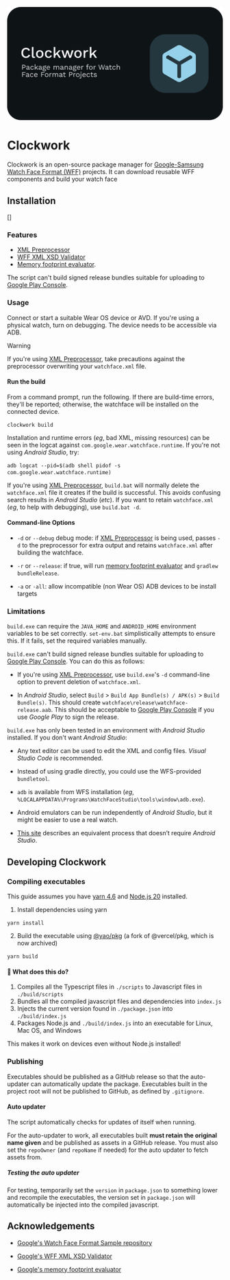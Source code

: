 <div align="center"><img src="./docs/public/clockwork_banner.png" /></div>

# Clockwork

Clockwork is an open-source package manager for [Google-Samsung Watch Face Format (WFF)](https://developer.android.com/training/wearables/wff) projects. It can download reusable WFF components and build your watch face

## Installation

[]

### Features

- [XML Preprocessor](https://github.com/gondwanasoft/xml-preprocessor)
- [WFF XML XSD Validator](https://github.com/google/watchface/blob/main/third_party/wff/README.md)
- [Memory footprint evaluator](https://github.com/google/watchface/tree/main/play-validations).

The script can't build signed release bundles suitable for uploading to [Google Play Console](https://play.google.com/console).

### Usage

Connect or start a suitable Wear OS device or AVD. If you're using a physical watch, turn on debugging. The device needs to be accessible via ADB.

> [!WARNING]
> If you're using [XML Preprocessor](https://github.com/gondwanasoft/xml-preprocessor), take precautions against the preprocessor overwriting your `watchface.xml` file.

#### Run the build

From a command prompt, run the following. If there are build-time errors, they'll be reported; otherwise, the watchface will be installed on the connected device.

```shell
clockwork build
```

Installation and runtime errors (_eg_, bad XML, missing resources) can be seen in the logcat against `com.google.wear.watchface.runtime`. If you're not using _Android Studio_, try:

    adb logcat --pid=$(adb shell pidof -s com.google.wear.watchface.runtime)

If you're using [XML Preprocessor](https://github.com/gondwanasoft/xml-preprocessor), `build.bat` will normally delete the `watchface.xml` file it creates if the build is successful. This avoids confusing search results in _Android Studio_ (_etc_). If you want to retain `watchface.xml` (_eg_, to help with debugging), use `build.bat -d`.

#### Command-line Options

- `-d` or `--debug` debug mode: if [XML Preprocessor](https://github.com/gondwanasoft/xml-preprocessor) is being used, passes `-d` to the preprocessor for extra output and retains `watchface.xml` after building the watchface.

- `-r` or `--release`: if true, will run [memory footprint evaluator](https://github.com/google/watchface/tree/main/play-validations) and `gradlew bundleRelease`.

- `-a` or `-all`: allow incompatible (non Wear OS) ADB devices to be install targets

### Limitations

`build.exe` can require the `JAVA_HOME` and `ANDROID_HOME` environment variables to be set correctly. `set-env.bat` simplistically attempts to ensure this. If it fails, set the required variables manually.

`build.exe` can't build signed release bundles suitable for uploading to [Google Play Console](https://play.google.com/console). You can do this as follows:

- If you're using [XML Preprocessor](https://github.com/gondwanasoft/xml-preprocessor), use `build.exe`'s `-d` command-line option to prevent deletion of `watchface.xml`.

- In _Android Studio_, select `Build` > `Build App Bundle(s) / APK(s)` > `Build Bundle(s)`. This should create `watchface\release\watchface-release.aab`. This should be acceptable to [Google Play Console](https://play.google.com/console) if you use _Google Play_ to sign the release.

`build.exe` has only been tested in an environment with _Android Studio_ installed. If you don't want _Android Studio_:

- Any text editor can be used to edit the XML and config files. _Visual Studio Code_ is recommended.

- Instead of using gradle directly, you could use the WFS-provided `bundletool`.

- `adb` is available from WFS installation (_eg_, `%LOCALAPPDATA%\Programs\WatchFaceStudio\tools\window\adb.exe`).

- Android emulators can be run independently of _Android Studio_, but it might be easier to use a real watch.

- [This site](https://nthn.uk/blog/wfs) describes an equivalent process that doesn’t require _Android Studio_.

## Developing Clockwork

### Compiling executables

This guide assumes you have [yarn 4.6](https://yarnpkg.com/) and [Node.js 20](https://www.digitalocean.com/community/tutorials/how-to-install-node-js-on-ubuntu-20-04#option-2-installing-node-js-with-apt-using-a-nodesource-ppa) installed.

1. Install dependencies using yarn

```shell
yarn install
```

2. Build the executable using [@yao/pkg](https://github.com/yao-pkg/pkg) (a fork of @vercel/pkg, which is now archived)

```shell
yarn build
```

#### 🧐 What does this do?

1. Compiles all the Typescript files in `./scripts` to Javascript files in `./build/scripts`
2. Bundles all the compiled javascript files and dependencies into `index.js`
3. Injects the current version found in `./package.json` into `./build/index.js`
4. Packages Node.js and `./build/index.js` into an executable for Linux, Mac OS, and Windows

This makes it work on devices even without Node.js installed!

### Publishing

Executables should be published as a GitHub release so that the auto-updater can automatically update the package. Executables built in the project root will not be published to GitHub, as defined by `.gitignore`.

#### Auto updater

The script automatically checks for updates of itself when running.

For the auto-updater to work, all executables built **must retain the original name given** and be published as assets in a GitHub release. You must also set the `repoOwner` (and `repoName` if needed) for the auto updater to fetch assets from.

##### Testing the auto updater

For testing, temporarily set the `version` in `package.json` to something lower and recompile the executables, the version set in `package.json` will automatically be injected into the compiled javascript.

## Acknowledgements

- [Google's Watch Face Format Sample repository](https://github.com/android/wear-os-samples/tree/main/WatchFaceFormat)

- [Google's WFF XML XSD Validator](https://github.com/google/watchface/blob/main/third_party/wff/README.md)

- [Google's memory footprint evaluator](https://github.com/google/watchface/tree/main/play-validations)
